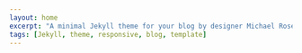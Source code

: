 ```yaml
---
layout: home
excerpt: "A minimal Jekyll theme for your blog by designer Michael Rose."
tags: [Jekyll, theme, responsive, blog, template]
---
```


<!-- image:
  feature: sample-image-1.jpg
  credit: WeGraphics
  creditlink: http://wegraphics.net/downloads/free-ultimate-blurred-background-pack/ -->
